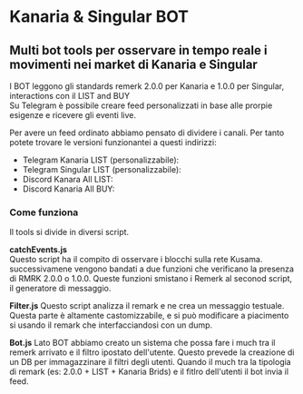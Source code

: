 <h1>Kanaria & Singular BOT</h1>
<h2>Multi bot tools per osservare in tempo reale i movimenti nei market di Kanaria e Singular</h2>

<p>I BOT leggono gli standards remerk 2.0.0 per Kanaria e 1.0.0 per Singular, interactions con il LIST and BUY<br>
Su Telegram è possibile creare feed personalizzati in base alle prorpie esigenze e ricevere gli eventi live.</p>
  
<p>Per avere un feed ordinato abbiamo pensato di dividere i canali. Per tanto potete trovare le versioni funzionantei a questi indirizzi:</p>
  <ul>
    <li>Telegram Kanaria LIST (personalizzabile):</li>
    <li>Telegram Singular LIST (personalizzabile):</li>
    <li>Discord Kanara All LIST:</li>
    <li>Discord Kanaria All BUY:</li>
  </ul>


<h3>Come funziona</h3>
<p>Il tools si divide in diversi script.<br>

  <b>catchEvents.js</b><br>
  Questo script ha il compito di osservare i blocchi sulla rete Kusama. successivamene vengono bandati a due funzioni che verificano la presenza di RMRK 2.0.0 o 1.0.0. Queste funzioni smistano i Remerk al seconod script, il generatore di messaggio.
  
  <b>Filter.js</b>
  Questo script analizza il remark e ne crea un messaggio testuale.
  Questa parte è altamente castomizzabile, e si può modificare a piacimento si usando il remark che interfacciandosi con un dump.
  
  <b>Bot.js</b>
  Lato BOT abbiamo creato un sistema che possa fare i much tra il remerk arrivato e il filtro ipostato dell'utente.
  Questo prevede la creazione di un DB per immagazzinare il filtri degli utenti.
  Quando il much tra la tipologia di remark (es: 2.0.0 + LIST + Kanaria Brids) e il fitlro dell'utenti il bot invia il feed. 
